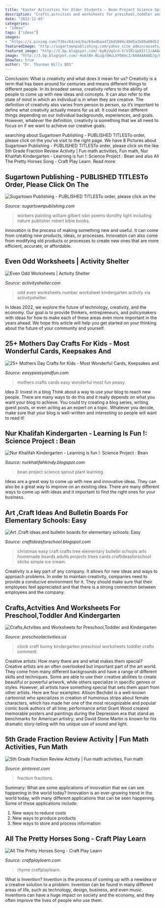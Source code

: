 ```yaml
---
title: "Easter Activities For Older Students - Bean Project Science Sprout Plant Learning"
description: "Crafts,actvities and worksheets for preschool,toddler and kindergarten"
date: "2022-11-05"
categories:
- "ideas"
tags: ["ideas"]
images:
- "https://i.pinimg.com/736x/64/ed/ba/64edbaa472645804c40d5a1b89a08d53.jpg"
featuredImage: "http://sugartownpublishing.com/yahoo_site_admin/assets/images/Workers_comp_cover_300_dpi.69125142_std.jpg"
featured_image: "http://2.bp.blogspot.com/-byNjUq1cd-Y/VIR11p8ItlI/AAAAAAAABO4/IwK3jXikeCA/s1600/IMG_2953.JPG"
image: "http://3.bp.blogspot.com/-Hu6lNn-BLug/UWuLUYO8mcI/AAAAAAAADJg/8vYySI_6-60/s1600/photo+1+(2).JPG"
ShowToc: true
author: "Dr. Thurman Hills DDS"
---
```



Conclusion: What is creativity and what does it mean for us?
Creativity is a term that has been around for centuries and means different things to different people. In its broadest sense, creativity refers to the ability of people to come up with new ideas and concepts. It can also refer to the state of mind in which an individual is in when they are creative. The definition of creativity also varies from person to person, so it’s important to define what creativity actually means for us all. It could mean different things depending on our individual backgrounds, experiences, and goals. However, whatever the definition, creativity is something that we all need to focus on if we want to achieve our creative goals.

	

		
searching about Sugartown Publishing - PUBLISHED TITLESTo order, please click on the you've visit to the right page. We have 8 Pictures about Sugartown Publishing - PUBLISHED TITLESTo order, please click on the like 5th Grade Fraction Review Activity | Fun math activities, Fun math, Nur Khalifah Kindergarten - Learning is fun !: Science Project : Bean and also All The Pretty Horses Song - Craft Play Learn. Read more:
		
    
## Sugartown Publishing - PUBLISHED TITLESTo Order, Please Click On The

<img loading=lazy src="http://sugartownpublishing.com/yahoo_site_admin/assets/images/Workers_comp_cover_300_dpi.69125142_std.jpg" onerror="this.onerror=null;this.src='https://tse4.mm.bing.net/th?id=OIP.53Egvqji2pXJa0mJqwiecgAAAA&amp;pid=15.1';" alt="Sugartown Publishing - PUBLISHED TITLESTo order, please click on the">

_Source: sugartownpublishing.com_

>workers painting william gilbert isbn poems dorothy light including nature publisher robert bible books. 

	

Innovation is the process of making something new and useful. It can come from creating new products, ideas, or processes. Innovation can also come from modifying old products or processes to create new ones that are more efficient, accurate, or affordable.

    
## Even Odd Worksheets | Activity Shelter

<img loading=lazy src="https://www.activityshelter.com/wp-content/uploads/2017/01/even-odd-worksheet-kindergarten.jpg" onerror="this.onerror=null;this.src='https://tse3.mm.bing.net/th?id=OIP.Af2xB_7X8ENNPU_CUkY3OwHaKe&amp;pid=15.1';" alt="Even Odd Worksheets | Activity Shelter">

_Source: activityshelter.com_

>odd even worksheets number worksheet kindergarten activity via activityshelter. 

	

In Ideas 2022, we explore the future of technology, creativity, and the economy. Our goal is to provide thinkers, entrepreneurs, and policymakers with ideas for how to make each of these areas even more important in the years ahead. We hope this article will help you get started on your thinking about the future of your community and yourself.

    
## 25+ Mothers Day Crafts For Kids - Most Wonderful Cards, Keepsakes And

<img loading=lazy src="https://www.easypeasyandfun.com/wp-content/uploads/2015/05/25-Mothers-Day-Crafts-for-Kids-Most-Wonderful-Cards-Keepsakes-and-More.jpg" onerror="this.onerror=null;this.src='https://tse2.mm.bing.net/th?id=OIP.KJ8M7h4J73Au8sUNnLFGOQHaD4&amp;pid=15.1';" alt="25+ Mothers Day Crafts for Kids - Most Wonderful Cards, Keepsakes and">

_Source: easypeasyandfun.com_

>mothers crafts cards easy wonderful most fun peasy. 

	

Idea 3: Invest in a blog
Think about a way to use your blog to reach new people. There are many ways to do this and it really depends on what you want your blog to achieve. You could try creating a blog series, writing guest posts, or even acting as an expert on a topic. Whatever you decide, make sure that your blog is well-written and interesting so people will want to read it!

    
## Nur Khalifah Kindergarten - Learning Is Fun !: Science Project : Bean

<img loading=lazy src="http://3.bp.blogspot.com/-Hu6lNn-BLug/UWuLUYO8mcI/AAAAAAAADJg/8vYySI_6-60/s1600/photo+1+(2).JPG" onerror="this.onerror=null;this.src='https://tse2.mm.bing.net/th?id=OIP.PbKsL15PzkxMPbAi4akexQHaFj&amp;pid=15.1';" alt="Nur Khalifah Kindergarten - Learning is fun !: Science Project : Bean">

_Source: nurkhalifahkindy.blogspot.com_

>bean project science sprout plant learning. 

	

Ideas are a great way to come up with new and innovative ideas. They can also be a great way to improve on an existing idea. There are many different ways to come up with ideas and it important to find the right ones for your business.

    
## Art ,Craft Ideas And Bulletin Boards For Elementary Schools: Easy

<img loading=lazy src="http://2.bp.blogspot.com/-byNjUq1cd-Y/VIR11p8ItlI/AAAAAAAABO4/IwK3jXikeCA/s1600/IMG_2953.JPG" onerror="this.onerror=null;this.src='https://tse4.mm.bing.net/th?id=OIP.wrGhGWc62n9ViwWHKJErbwHaJ6&amp;pid=15.1';" alt="Art ,Craft ideas and bulletin boards for elementary schools: Easy">

_Source: craftideasforschool.blogspot.com_

>christmas easy craft crafts tree elementary bulletin schools arts homemade boards adults projects trees cards craftideasforschool sticks simple ice cream. 

	

Creativity is a key part of any company. It allows for new ideas and ways to approach problems. In order to maintain creativity, companies need to provide a conducive environment for it. They should make sure that their employees feel appreciated and that there is a strong connection between employees and the company.

    
## Crafts,Actvities And Worksheets For Preschool,Toddler And Kindergarten

<img loading=lazy src="http://www.preschoolactivities.us/wp-content/uploads/2015/01/bunny-clock-craft-for-kids-2.jpg" onerror="this.onerror=null;this.src='https://tse3.mm.bing.net/th?id=OIP.Chq0WUKQniXFsoM5f1_W4gHaKS&amp;pid=15.1';" alt="Crafts,Actvities and Worksheets for Preschool,Toddler and Kindergarten">

_Source: preschoolactivities.us_

>clock craft bunny kindergarten preschool worksheets toddler crafts comment. 

	

Creative artists: How many there are and what makes them special?
Creative artists are an often overlooked but important part of the art world. They come from many different backgrounds and have a range of different skills and techniques. Some are able to use their creative abilities to create beautiful or powerful artwork, while others specialize in specific genres or styles. However, all artists have something special that sets them apart from other artists. Here are four examples: 
Allison Bechdel is a well-known cartoonist who specializes in creation of humorous strips about female characters, which has made her one of the most recognizable and popular comic book authors of all time; performance artist Grant Wood created memorable posters and paintings during the Depression era that stand as benchmarks for American artistry; and David Stone Martin is known for his dramatic story-telling with his unique use of sound and light.

    
## 5th Grade Fraction Review Activity | Fun Math Activities, Fun Math

<img loading=lazy src="https://i.pinimg.com/736x/64/ed/ba/64edbaa472645804c40d5a1b89a08d53.jpg" onerror="this.onerror=null;this.src='https://tse3.mm.bing.net/th?id=OIP.IuyNng4HSTJhtgbqEYYcwAHaO0&amp;pid=15.1';" alt="5th Grade Fraction Review Activity | Fun math activities, Fun math">

_Source: pinterest.com_

>fraction fractions. 

	

Summary: What are some applications of innovation that we can see happening in the world today?
Innovation is an ever-growing trend in the world today, with many different applications that can be seen happening. Some of these applications include: 
1. New ways to reduce costs 
2. New ways to produce products 
3. New ways to store and process information 

    
## All The Pretty Horses Song - Craft Play Learn

<img loading=lazy src="https://www.craftplaylearn.com/wp-content/uploads/2020/01/6.png" onerror="this.onerror=null;this.src='https://tse1.mm.bing.net/th?id=OIP.kW4hjdHennEx6B4s9aqIgwHaKe&amp;pid=15.1';" alt="All The Pretty Horses Song - Craft Play Learn">

_Source: craftplaylearn.com_

>rhyme craftplaylearn. 

	

What is Invention?
Invention is the process of coming up with a newidea or a creative solution to a problem. Invention can be found in many different areas of life, such as technology, design, business, and even music. Inventions can have a huge impact on society and the economy, and they often improve the lives of people who use them.

